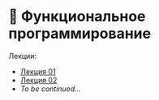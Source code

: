 # :scroll: Функциональное программирование

Лекции:

- [Лекция 01](lec/lec-01.md)
- [Лекция 02](lec/lec-02.md)
- _To be continued..._
